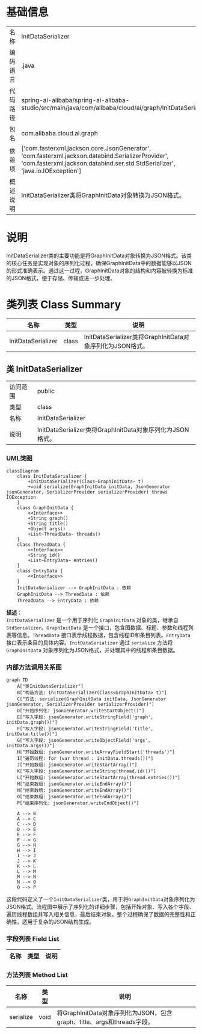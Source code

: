 # 基础信息

|      |      |
|------|------|
| 名称 | InitDataSerializer |
| 编码语言 | .java |
| 代码路径 | spring-ai-alibaba/spring-ai-alibaba-studio/src/main/java/com/alibaba/cloud/ai/graph/InitDataSerializer.java |
| 包名 | com.alibaba.cloud.ai.graph |
| 依赖项 | ['com.fasterxml.jackson.core.JsonGenerator', 'com.fasterxml.jackson.databind.SerializerProvider', 'com.fasterxml.jackson.databind.ser.std.StdSerializer', 'java.io.IOException'] |
| 概述说明 | InitDataSerializer类将GraphInitData对象转换为JSON格式。 |

# 说明

InitDataSerializer类的主要功能是将GraphInitData对象转换为JSON格式。该类的核心任务是实现对象的序列化过程，确保GraphInitData中的数据能够以JSON的形式准确表示。通过这一过程，GraphInitData对象的结构和内容被转换为标准的JSON格式，便于存储、传输或进一步处理。

# 类列表 Class Summary

| 名称   | 类型  | 说明 |
|-------|------|-------------|
| InitDataSerializer | class | InitDataSerializer类将GraphInitData对象序列化为JSON格式。 |



## 类 InitDataSerializer

|      |      |
|------|------|
| 访问范围 | public |
| 类型 | class |
| 名称 | InitDataSerializer |
| 说明 | InitDataSerializer类将GraphInitData对象序列化为JSON格式。 |


### UML类图

```mermaid
classDiagram
    class InitDataSerializer {
        +InitDataSerializer(Class~GraphInitData~ t)
        +void serialize(GraphInitData initData, JsonGenerator jsonGenerator, SerializerProvider serializerProvider) throws IOException
    }
    class GraphInitData {
        <<Interface>>
        +String graph()
        +String title()
        +Object args()
        +List~ThreadData~ threads()
    }
    class ThreadData {
        <<Interface>>
        +String id()
        +List~EntryData~ entries()
    }
    class EntryData {
        <<Interface>>
    }
    InitDataSerializer --> GraphInitData : 依赖
    GraphInitData --> ThreadData : 依赖
    ThreadData --> EntryData : 依赖
```

**描述：**  
`InitDataSerializer` 是一个用于序列化 `GraphInitData` 对象的类，继承自 `StdSerializer`。`GraphInitData` 是一个接口，包含图数据、标题、参数和线程列表等信息。`ThreadData` 接口表示线程数据，包含线程ID和条目列表。`EntryData` 接口表示条目的具体内容。`InitDataSerializer` 通过 `serialize` 方法将 `GraphInitData` 对象序列化为JSON格式，并处理其中的线程和条目数据。


### 内部方法调用关系图

```mermaid
graph TD
    A["类InitDataSerializer"]
    B["构造方法: InitDataSerializer(Class<GraphInitData> t)"]
    C["方法: serialize(GraphInitData initData, JsonGenerator jsonGenerator, SerializerProvider serializerProvider)"]
    D["开始序列化: jsonGenerator.writeStartObject()"]
    E["写入字段: jsonGenerator.writeStringField('graph', initData.graph())"]
    F["写入字段: jsonGenerator.writeStringField('title', initData.title())"]
    G["写入字段: jsonGenerator.writeObjectField('args', initData.args())"]
    H["开始数组: jsonGenerator.writeArrayFieldStart('threads')"]
    I["遍历线程: for (var thread : initData.threads())"]
    J["开始数组: jsonGenerator.writeStartArray()"]
    K["写入字段: jsonGenerator.writeString(thread.id())"]
    L["开始数组: jsonGenerator.writeStartArray(thread.entries())"]
    M["结束数组: jsonGenerator.writeEndArray()"]
    N["结束数组: jsonGenerator.writeEndArray()"]
    O["结束数组: jsonGenerator.writeEndArray()"]
    P["结束序列化: jsonGenerator.writeEndObject()"]

    A --> B
    A --> C
    C --> D
    D --> E
    E --> F
    F --> G
    G --> H
    H --> I
    I --> J
    J --> K
    K --> L
    L --> M
    M --> N
    N --> O
    O --> P
```

这段代码定义了一个`InitDataSerializer`类，用于将`GraphInitData`对象序列化为JSON格式。流程图中展示了序列化的详细步骤，包括开始对象、写入各个字段、遍历线程数组并写入相关信息，最后结束对象。整个过程确保了数据的完整性和正确性，适用于复杂的JSON结构生成。

### 字段列表 Field List

| 名称  | 类型  | 说明 |
|-------|-------|------|

### 方法列表 Method List

| 名称  | 类型  | 说明 |
|-------|-------|------|
| serialize | void | 将GraphInitData对象序列化为JSON，包含graph、title、args和threads字段。 |




